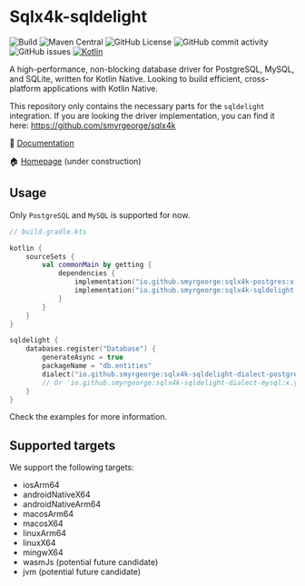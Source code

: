 # Sqlx4k-sqldelight

![Build](https://github.com/smyrgeorge/sqlx4k-sqldelight/actions/workflows/ci.yml/badge.svg)
![Maven Central](https://img.shields.io/maven-central/v/io.github.smyrgeorge/sqlx4k-sqldelight)
![GitHub License](https://img.shields.io/github/license/smyrgeorge/sqlx4k-sqldelight)
![GitHub commit activity](https://img.shields.io/github/commit-activity/w/smyrgeorge/sqlx4k-sqldelight)
![GitHub issues](https://img.shields.io/github/issues/smyrgeorge/sqlx4k-sqldelight)
[![Kotlin](https://img.shields.io/badge/kotlin-2.1.20-blue.svg?logo=kotlin)](http://kotlinlang.org)

A high-performance, non-blocking database driver for PostgreSQL, MySQL, and SQLite, written for Kotlin Native.
Looking to build efficient, cross-platform applications with Kotlin Native.

This repository only contains the necessary parts for the `sqldelight` integration.
If you are looking the driver implementation, you can find it here: https://github.com/smyrgeorge/sqlx4k

📖 [Documentation](https://smyrgeorge.github.io/sqlx4k-sqldelight/)

🏠 [Homepage](https://smyrgeorge.github.io/) (under construction)

## Usage

Only `PostgreSQL` and `MySQL` is supported for now.

```kotlin
// build.gradle.kts

kotlin {
    sourceSets {
        val commonMain by getting {
            dependencies {
                implementation("io.github.smyrgeorge:sqlx4k-postgres:x.y.z")
                implementation("io.github.smyrgeorge:sqlx4k-sqldelight:x.y.z")
            }
        }
    }
}

sqldelight {
    databases.register("Database") {
        generateAsync = true
        packageName = "db.entities"
        dialect("io.github.smyrgeorge:sqlx4k-sqldelight-dialect-postgres:x.y.z")
        // Or 'io.github.smyrgeorge:sqlx4k-sqldelight-dialect-mysql:x.y.z' for MySQl. 
    }
}
```

Check the examples for more information.

## Supported targets

We support the following targets:

- iosArm64
- androidNativeX64
- androidNativeArm64
- macosArm64
- macosX64
- linuxArm64
- linuxX64
- mingwX64
- wasmJs (potential future candidate)
- jvm (potential future candidate)
